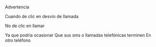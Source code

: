 Advertencia

Cuando de clic en desvío de llamada

No de clic en llamar

Ya que podría ocasionar
Que sus sms o llamadas telefónicas terminen
En otro teléfono
